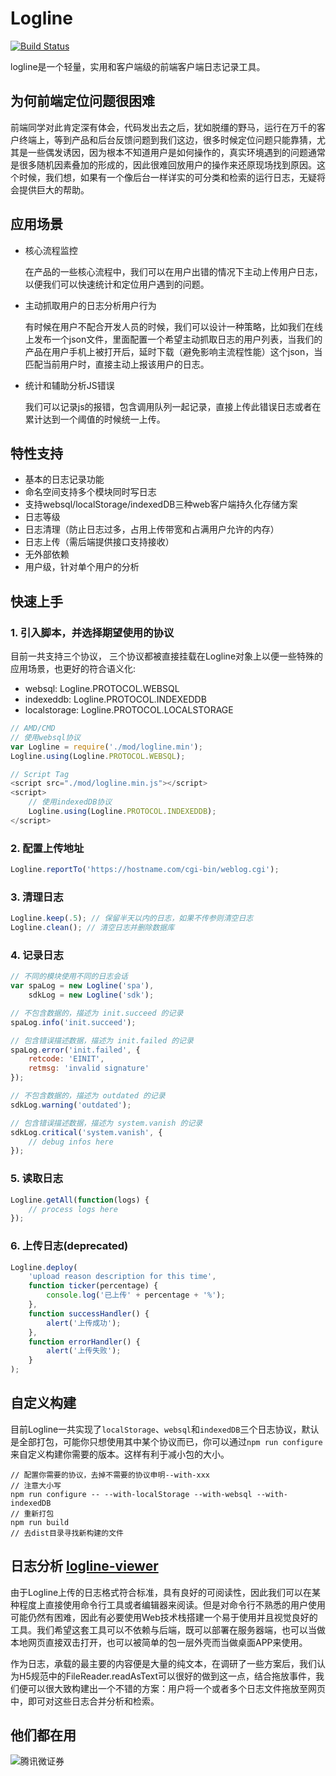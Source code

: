 Logline
=======

[![Build Status][travis-image]][travis-url]

logline是一个轻量，实用和客户端级的前端客户端日志记录工具。


为何前端定位问题很困难
-----------------
前端同学对此肯定深有体会，代码发出去之后，犹如脱缰的野马，运行在万千的客户终端上，等到产品和后台反馈问题到我们这边，很多时候定位问题只能靠猜，尤其是一些偶发诱因，因为根本不知道用户是如何操作的，真实环境遇到的问题通常是很多随机因素叠加的形成的，因此很难回放用户的操作来还原现场找到原因。这个时候，我们想，如果有一个像后台一样详实的可分类和检索的运行日志，无疑将会提供巨大的帮助。

应用场景
------

+ 核心流程监控

    在产品的一些核心流程中，我们可以在用户出错的情况下主动上传用户日志，以便我们可以快速统计和定位用户遇到的问题。

+ 主动抓取用户的日志分析用户行为

    有时候在用户不配合开发人员的时候，我们可以设计一种策略，比如我们在线上发布一个json文件，里面配置一个希望主动抓取日志的用户列表，当我们的产品在用户手机上被打开后，延时下载（避免影响主流程性能）这个json，当匹配当前用户时，直接主动上报该用户的日志。

+ 统计和辅助分析JS错误

    我们可以记录js的报错，包含调用队列一起记录，直接上传此错误日志或者在累计达到一个阈值的时候统一上传。

特性支持
------

+ 基本的日志记录功能
+ 命名空间支持多个模块同时写日志
+ 支持websql/localStorage/indexedDB三种web客户端持久化存储方案
+ 日志等级
+ 日志清理（防止日志过多，占用上传带宽和占满用户允许的内存）
+ 日志上传（需后端提供接口支持接收）
+ 无外部依赖
+ 用户级，针对单个用户的分析

快速上手
------

### 1. 引入脚本，并选择期望使用的协议

目前一共支持三个协议， 三个协议都被直接挂载在Logline对象上以便一些特殊的应用场景，也更好的符合语义化:

+ websql: Logline.PROTOCOL.WEBSQL
+ indexeddb: Logline.PROTOCOL.INDEXEDDB
+ localstorage: Logline.PROTOCOL.LOCALSTORAGE

``` javascript
// AMD/CMD
// 使用websql协议
var Logline = require('./mod/logline.min');
Logline.using(Logline.PROTOCOL.WEBSQL);

// Script Tag
<script src="./mod/logline.min.js"></script>
<script>
	// 使用indexedDB协议
	Logline.using(Logline.PROTOCOL.INDEXEDDB);
</script>
```

### 2. 配置上传地址

``` javascript
Logline.reportTo('https://hostname.com/cgi-bin/weblog.cgi');
```

### 3. 清理日志

``` javascript
Logline.keep(.5); // 保留半天以内的日志，如果不传参则清空日志
Logline.clean(); // 清空日志并删除数据库
```

### 4. 记录日志

``` javascript
// 不同的模块使用不同的日志会话
var spaLog = new Logline('spa'),
	sdkLog = new Logline('sdk');

// 不包含数据的，描述为 init.succeed 的记录
spaLog.info('init.succeed');

// 包含错误描述数据，描述为 init.failed 的记录
spaLog.error('init.failed', {
	retcode: 'EINIT',
	retmsg: 'invalid signature'
});

// 不包含数据的，描述为 outdated 的记录
sdkLog.warning('outdated');

// 包含错误描述数据，描述为 system.vanish 的记录
sdkLog.critical('system.vanish', {
    // debug infos here
});
```

### 5. 读取日志

``` javascript
Logline.getAll(function(logs) {
    // process logs here
});
```

### 6. 上传日志(deprecated)

``` javascript
Logline.deploy(
	'upload reason description for this time',
	function ticker(percentage) {
		console.log('已上传' + percentage + '%');
	},
	function successHandler() {
		alert('上传成功');
	},
	function errorHandler() {
		alert('上传失败');
	}
);
```

自定义构建
--------
目前Logline一共实现了`localStorage`、`websql`和`indexedDB`三个日志协议，默认是全部打包，可能你只想使用其中某个协议而已，你可以通过`npm run configure`来自定义构建你需要的版本。这样有利于减小包的大小。

``` shell
// 配置你需要的协议，去掉不需要的协议申明--with-xxx
// 注意大小写
npm run configure -- --with-localStorage --with-websql --with-indexedDB
// 重新打包
npm run build
// 去dist目录寻找新构建的文件
```


日志分析 [logline-viewer]()
-------------------------
由于Logline上传的日志格式符合标准，具有良好的可阅读性，因此我们可以在某种程度上直接使用命令行工具或者编辑器来阅读。但是对命令行不熟悉的用户使用可能仍然有困难，因此有必要使用Web技术栈搭建一个易于使用并且视觉良好的工具。我们希望这套工具可以不依赖与后端，既可以部署在服务器端，也可以当做本地网页直接双击打开，也可以被简单的包一层外壳而当做桌面APP来使用。

作为日志，承载的最主要的内容便是大量的纯文本，在调研了一些方案后，我们认为H5规范中的FileReader.readAsText可以很好的做到这一点，结合拖放事件，我们便可以很大致构建出一个不错的方案：用户将一个或者多个日志文件拖放至网页中，即可对这些日志合并分析和检索。


他们都在用
---------
![腾讯微证券](https://wzq.tenpay.com/weixin/v1/pic/logo/common.png)



[travis-image]: https://api.travis-ci.org/latel/logline.svg
[travis-url]: https://travis-ci.org/latel/logline
[logline-viewer]: https://github.com/latel/logline-viewer
